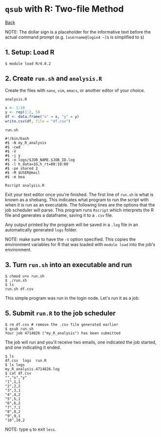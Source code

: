 # `qsub` with R: Two-file Method
[Back](README.md)

NOTE: The dollar sign is a placeholder for the informative text before the actual command prompt (e.g. `[username@login4 ~]$` is simplified to `$`)

## 1. Setup: Load R
```console
$ module load R/4.0.2
```

## 2. Create `run.sh` and `analysis.R`
Create the files with `nano`, `vim`, `emacs`, or another editor of your choice.

`analysis.R`
```R
x <- 1:10
y <- rep(1:2, 5)
df <- data.frame("x" = x, "y" = y)
write.csv(df, file = "df.csv")
```

`run.sh`
```shell
#!/bin/bash
#$ -N my_R_analysis
#$ -cwd
#$ -V
#$ -j y
#$ -o logs/$JOB_NAME.$JOB_ID.log
#$ -l h_data=1G,h_rt=00:10:00
#$ -pe shared 2
#$ -M $USER@mail
#$ -m bea

Rscript analysis.R
```
Exit your text editor once you're finished. The first line of `run.sh` is what is known as a shebang. This indicates what program to run the script with when it is run as an executable. The following lines are the options that the job scheduler will parse. This program runs `Rscript` which interprets the R file and generates a dataframe, saving it to a `.csv` file.

Any output printed by the program will be saved in a `.log` file in an automatically generated `logs` folder.

NOTE: make sure to have the `-V` option specified. This copies the environment variables for R that was loaded with `module load` into the job's environment.

## 3. Turn `run.sh` into an executable and run
```console
$ chmod u+x run.sh
$ ./run.sh
$ ls
run.sh df.csv
```
This simple program was run in the login node. Let's run it as a job.

## 5. Submit `run.R` to the job scheduler
```console
$ rm df.csv # remove the .csv file generated earlier
$ qsub run.sh
Your job 4714826 ("my_R_analysis") has been submitted
```
The job will run and you'll receive two emails, one indicated the job started, and one indicating it ended.
```console
$ ls
df.csv  logs  run.R
$ ls logs
my_R_analysis.4714826.log
$ cat df.csv
"","x","y"
"1",1,1
"2",2,2
"3",3,1
"4",4,2
"5",5,1
"6",6,2
"7",7,1
"8",8,2
"9",9,1
"10",10,2
```
NOTE: type `q` to exit `less`.
